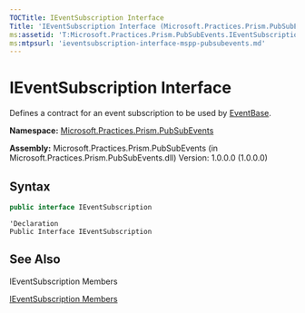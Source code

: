 ```yaml
---
TOCTitle: IEventSubscription Interface
Title: 'IEventSubscription Interface (Microsoft.Practices.Prism.PubSubEvents)'
ms:assetid: 'T:Microsoft.Practices.Prism.PubSubEvents.IEventSubscription'
ms:mtpsurl: 'ieventsubscription-interface-mspp-pubsubevents.md'
---
```


# IEventSubscription Interface

Defines a contract for an event subscription to be used by [EventBase](https://review.docs.microsoft.com/en-us/patterns-practices/reference/eventbase-class-mspp-pubsubevents).

**Namespace:** [Microsoft.Practices.Prism.PubSubEvents](https://review.docs.microsoft.com/en-us/patterns-practices/reference/mspp-pubsubevents-namespace)

**Assembly:** Microsoft.Practices.Prism.PubSubEvents (in Microsoft.Practices.Prism.PubSubEvents.dll) Version: 1.0.0.0 (1.0.0.0)

## Syntax

```C#
public interface IEventSubscription
```

```VB
'Declaration
Public Interface IEventSubscription
``` 

## See Also

IEventSubscription Members

[IEventSubscription Members](https://review.docs.microsoft.com/en-us/patterns-practices/reference/mspp-pubsubevents-namespace)